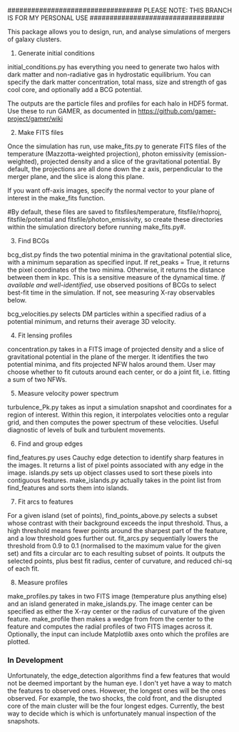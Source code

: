 ################################## PLEASE NOTE: THIS BRANCH IS FOR MY PERSONAL USE ##################################

This package allows you to design, run, and analyse simulations of mergers of galaxy clusters.

1. Generate initial conditions

initial_conditions.py has everything you need to generate two halos with dark matter and non-radiative gas in hydrostatic equilibrium. You can specify the dark matter concentration, total mass, size and strength of gas cool core, and optionally add a BCG potential. 

The outputs are the particle files and profiles for each halo in HDF5 format. Use these to run GAMER, as documented in https://github.com/gamer-project/gamer/wiki

2. Make FITS files

Once the simulation has run, use make_fits.py to generate FITS files of the temperature (Mazzotta-weighted projection), photon emissivity (emission-weighted), projected density and a slice of the gravitational potential. By default, the projections are all done down the z axis, perpendicular to the merger plane, and the slice is along this plane. 

If you want off-axis images, specify the normal vector to your plane of interest in the make_fits function. 

#By default, these files are saved to fitsfiles/temperature, fitsfile/rhoproj, fitsfile/potential and fitsfile/photon_emissivity, so create these directories within the simulation directory before running make_fits.py#.

3. Find BCGs

bcg_dist.py finds the two potential minima in the gravitational potential slice, with a minimum separation as specified input. If ret_peaks = True, it returns the pixel coordinates of the two minima. Otherwise, it returns the distance between them in kpc. This is a sensitive measure of the dynamical time. 
*If available and well-identified*, use observed positions of BCGs to select best-fit time in the simulation. If not, see measuring X-ray observables below.

bcg_velocities.py selects DM particles within a specified radius of a potential minimum, and returns their average 3D velocity. 

4. Fit lensing profiles

concentration.py takes in a FITS image of projected density and a slice of gravitational potential in the plane of the merger. It identifies the two potential minima, and fits projected NFW halos around them. User may choose whether to fit cutouts around each center, or do a joint fit, i.e. fitting a sum of two NFWs. 

5. Measure velocity power spectrum

turbulence_Pk.py takes as input a simulation snapshot and coordinates for a region of interest. Within this region, it interpolates velocities onto a regular grid, and then computes the power spectrum of these velocities. Useful diagnostic of levels of bulk and turbulent movements.

6. Find and group edges

find_features.py uses Cauchy edge detection to identify sharp features in the images. It returns a list of pixel points associated with any edge in the image.
islands.py sets up object classes used to sort these pixels into contiguous features.
make_islands.py actually takes in the point list from find_features and sorts them into islands.

7. Fit arcs to features

For a given island (set of points), find_points_above.py selects a subset whose contrast with their background exceeds the input threshold. Thus, a high threshold means fewer points around the sharpest part of the feature, and a low threshold goes further out. 
fit_arcs.py sequentially lowers the threshold from 0.9 to 0.1 (normalised to the maximum value for the given set) and fits a circular arc to each resulting subset of points. It outputs the selected points, plus best fit radius, center of curvature, and reduced chi-sq of each fit. 

8. Measure profiles

make_profiles.py takes in two FITS image (temperature plus anything else) and an island generated in make_islands.py. The image center can be specified as either the X-ray center or the radius of curvature of the given feature. make_profile then makes a wedge from from the center to the feature and computes the radial profiles of two FITS images across it. Optionally, the input can include Matplotlib axes onto which the profiles are plotted.

### In Development ###

Unfortunately, the edge_detection algorithms find a few features that would not be deemed important by the human eye. I don't yet have a way to match the features to observed ones. However, the longest ones will be the ones observed. For example, the two shocks, the cold front, and the disrupted core of the main cluster will be the four longest edges. Currently, the best way to decide which is which is unfortunately manual inspection of the snapshots.
